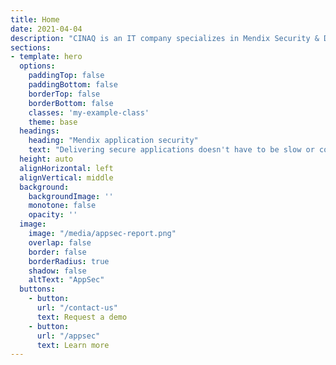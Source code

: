 ```yaml
---
title: Home
date: 2021-04-04
description: "CINAQ is an IT company specializes in Mendix Security & Deployment, Cloud consultancy and Software development"
sections:
- template: hero
  options:
    paddingTop: false
    paddingBottom: false
    borderTop: false
    borderBottom: false
    classes: 'my-example-class'
    theme: base
  headings:
    heading: "Mendix application security"
    text: "Delivering secure applications doesn't have to be slow or costly. We help you improve security posture of your Mendix application with fast and user-friendly tools."
  height: auto
  alignHorizontal: left
  alignVertical: middle
  background:
    backgroundImage: ''
    monotone: false
    opacity: ''
  image:
    image: "/media/appsec-report.png"
    overlap: false
    border: false
    borderRadius: true
    shadow: false
    altText: "AppSec"
  buttons:
    - button: 
      url: "/contact-us"
      text: Request a demo
    - button: 
      url: "/appsec"
      text: Learn more
---
```

